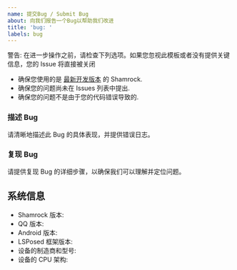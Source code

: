 ```yaml
---
name: 提交Bug / Submit Bug
about: 向我们报告一个Bug以帮助我们改进
title: 'bug: '
labels: bug
---
```


警告: 在进一步操作之前，请检查下列选项。如果您忽视此模板或者没有提供关键信息，您的 Issue 将直接被关闭
- 确保您使用的是 [最新开发版本](https://github.com/whitechi73/OpenShamrock/actions/workflows/build-apk.yml) 的 Shamrock.
- 确保您的问题尚未在 Issues 列表中提出.
- 确保您的问题不是由于您的代码错误导致的.

### 描述 Bug

请清晰地描述此 Bug 的具体表现，并提供错误日志。

### 复现 Bug

请提供复现 Bug 的详细步骤，以确保我们可以理解并定位问题。

## 系统信息

- Shamrock 版本:
- QQ 版本: 
- Android 版本: 
- LSPosed 框架版本: 
- 设备的制造商和型号: 
- 设备的 CPU 架构: 
